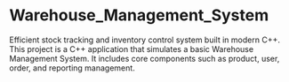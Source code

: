 # Warehouse_Management_System
Efficient stock tracking and inventory control system built in modern C++.
This project is a C++ application that simulates a basic Warehouse Management System. It includes core components such as product, user, order, and reporting management.
